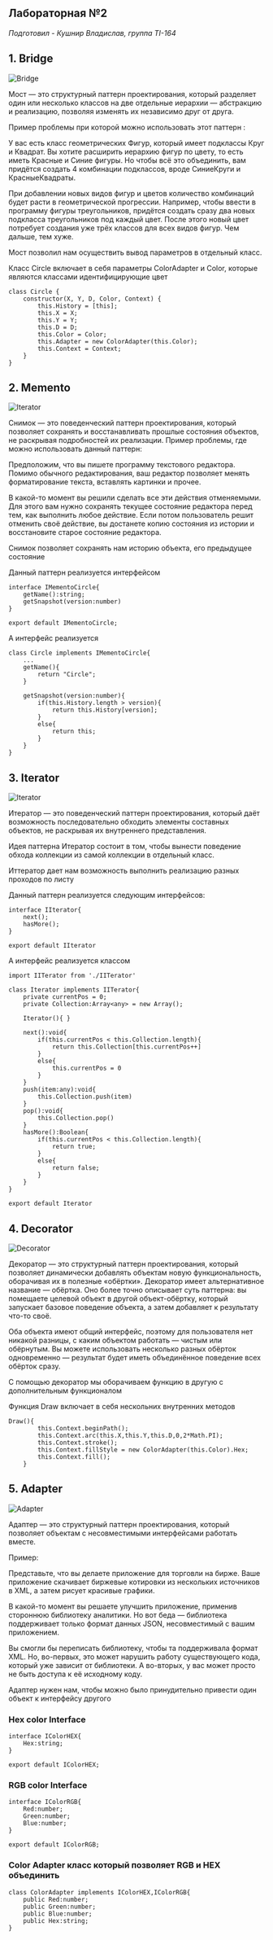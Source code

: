 ## Лабораторная №2

*Подготовил - Кушнир Владислав, группа TI-164*

## 1. Bridge
![Bridge](https://refactoring.guru/images/patterns/content/bridge/bridge.png)

Мост — это структурный паттерн проектирования, который разделяет один или несколько классов на две отдельные иерархии — абстракцию и реализацию, позволяя изменять их независимо друг от друга.

Пример проблемы при которой можно использовать этот паттерн :

У вас есть класс геометрических Фигур, который имеет подклассы Круг и  Квадрат. Вы хотите расширить иерархию фигур по цвету, то есть иметь Красные и Синие фигуры. Но чтобы всё это объединить, вам придётся создать 4 комбинации подклассов, вроде СиниеКруги и КрасныеКвадраты.

При добавлении новых видов фигур и цветов количество комбинаций будет расти в геометрической прогрессии. Например, чтобы ввести в программу фигуры треугольников, придётся создать сразу два новых подкласса треугольников под каждый цвет. После этого новый цвет потребует создания уже трёх классов для всех видов фигур. Чем дальше, тем хуже.

Мост позволил нам осуществить вывод параметров в отдельный класс.

Класс Circle включает в себя параметры ColorAdapter и Color, которые являются классами идентифицирующие цвет

```
class Circle {
    constructor(X, Y, D, Color, Context) {
        this.History = [this];
        this.X = X;
        this.Y = Y;
        this.D = D;
        this.Color = Color;
        this.Adapter = new ColorAdapter(this.Color);
        this.Context = Context;
    }
}
```
## 2. Memento
![Iterator](https://refactoring.guru/images/patterns/content/memento/memento.png)

Снимок — это поведенческий паттерн проектирования, который позволяет сохранять и восстанавливать прошлые состояния объектов, не раскрывая подробностей их реализации.
Пример проблемы, где можно использовать данный паттерн:

Предположим, что вы пишете программу текстового редактора. Помимо обычного редактирования, ваш редактор позволяет менять форматирование текста, вставлять картинки и прочее.

В какой-то момент вы решили сделать все эти действия отменяемыми. Для этого вам нужно сохранять текущее состояние редактора перед тем, как выполнить любое действие. Если потом пользователь решит отменить своё действие, вы достанете копию состояния из истории и восстановите старое состояние редактора.

Снимок позволяет сохранять нам историю объекта, его предыдущее состояние

Данный паттерн реализуется интерфейсом

```
interface IMementoCircle{
    getName():string;
    getSnapshot(version:number)
}

export default IMementoCircle;
```

А интерфейс реализуется
```
class Circle implements IMementoCircle{
    ...
    getName(){
        return "Circle";
    }

    getSnapshot(version:number){
        if(this.History.length > version){
            return this.History[version];
        }
        else{
            return this;
        }
    }
}
```
## 3. Iterator
![Iterator](https://refactoring.guru/images/patterns/content/iterator/iterator.png)

Итератор — это поведенческий паттерн проектирования, который даёт возможность последовательно обходить элементы составных объектов, не раскрывая их внутреннего представления.

Идея паттерна Итератор состоит в том, чтобы вынести поведение обхода коллекции из самой коллекции в отдельный класс.

Иттератор дает нам возможность выполнить реализацию разных проходов по листу 

Данный паттерн реализуется следующим интерфейсов:

```
interface IIterator{
    next();
    hasMore();
}

export default IIterator
```

А интерфейс реализуется классом

```
import IITerator from './IITerator'

class Iterator implements IITerator{
    private currentPos = 0;
    private Collection:Array<any> = new Array();

    Iterator(){ }

    next():void{
        if(this.currentPos < this.Collection.length){
            return this.Collection[this.currentPos++]
        }
        else{
            this.currentPos = 0
        }
    }
    push(item:any):void{
        this.Collection.push(item)
    }
    pop():void{
        this.Collection.pop()
    }
    hasMore():Boolean{
        if(this.currentPos < this.Collection.length){
            return true;
        }
        else{
            return false;
        }
    }
}

export default Iterator
```


## 4. Decorator
![Decorator](https://refactoring.guru/images/patterns/cards/decorator-mini-2x.png)

Декоратор — это структурный паттерн проектирования, который позволяет динамически добавлять объектам новую функциональность, оборачивая их в полезные «обёртки».
Декоратор имеет альтернативное название — обёртка. Оно более точно описывает суть паттерна: вы помещаете целевой объект в другой объект-обёртку, который запускает базовое поведение объекта, а затем добавляет к результату что-то своё.

Оба объекта имеют общий интерфейс, поэтому для пользователя нет никакой разницы, с каким объектом работать — чистым или обёрнутым. Вы можете использовать несколько разных обёрток одновременно — результат будет иметь объединённое поведение всех обёрток сразу.

С помощью декоратор мы оборачиваем функцию в другую с дополнительным функционалом 

Функция Draw включает в себя нескольних внутренних методов
```
Draw(){
        this.Context.beginPath();
        this.Context.arc(this.X,this.Y,this.D,0,2*Math.PI);
        this.Context.stroke();
        this.Context.fillStyle = new ColorAdapter(this.Color).Hex;
        this.Context.fill();
    }
```

## 5. Adapter
![Adapter](https://refactoring.guru/images/patterns/content/adapter/adapter.png)

Адаптер — это структурный паттерн проектирования, который позволяет объектам с несовместимыми интерфейсами работать вместе.

Пример:

 Представьте, что вы делаете приложение для торговли на бирже. Ваше приложение скачивает биржевые котировки из нескольких источников в XML, а затем рисует красивые графики.

В какой-то момент вы решаете улучшить приложение, применив стороннюю библиотеку аналитики. Но вот беда — библиотека поддерживает только формат данных JSON, несовместимый с вашим приложением.

Вы смогли бы переписать библиотеку, чтобы та поддерживала формат XML. Но, во-первых, это может нарушить работу существующего кода, который уже зависит от библиотеки. А во-вторых, у вас может просто не быть доступа к её исходному коду.

Адаптер нужен нам, чтобы можно было принудительно привести один объект к интерфейсу другого 

### Hex color Interface
```
interface IColorHEX{
    Hex:string;
}

export default IColorHEX;
```

### RGB color Interface
```
interface IColorRGB{
    Red:number;
    Green:number;
    Blue:number;
}

export default IColorRGB;
```

### Color Adapter класс который позволяет RGB и HEX объединить

```
class ColorAdapter implements IColorHEX,IColorRGB{
    public Red:number;
    public Green:number;
    public Blue:number;
    public Hex:string;
}
```
